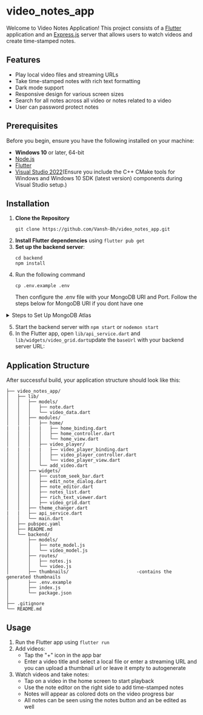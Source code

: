 # video_notes_app

Welcome to Video Notes Application! This project consists of a [Flutter](https://flutter.dev/) application and an [Express.js](https://expressjs.com/) server that allows users to watch videos and create time-stamped notes.

## Features
- Play local video files and streaming URLs
- Take time-stamped notes with rich text formatting
- Dark mode support
- Responsive design for various screen sizes
- Search for all notes across all video or notes related to a video
- User can password protect notes

## Prerequisites
Before you begin, ensure you have the following installed on your machine:
- **Windows 10** or later, 64-bit
- [Node.js](https://nodejs.org/en/download/package-manager) 
- [Flutter](https://docs.flutter.dev/get-started/install)
- [Visual Studio 2022](https://visualstudio.microsoft.com/vs/)(Ensure you include the C++ CMake tools for Windows and Windows 10 SDK (latest version) components during Visual Studio setup.)

## Installation

1. **Clone the Repository**
   ```
   git clone https://github.com/Vansh-Bh/video_notes_app.git
   ```
2. **Install Flutter dependencies** using `flutter pub get`
3. **Set up the backend server**:
   ```
   cd backend
   npm install
   ```
4. Run the following command
   ```
   cp .env.example .env
   ```
   Then configure the .env file with your MongoDB URI and Port.
   Follow the steps below for MongoDB URI if you dont have one

<details>
  <summary>Steps to Set Up MongoDB Atlas</summary>
   You can create a free tier MongoDB deployment on MongoDB Atlas to store and manage your data.

  - **Create a MongoDB Atlas Account**<br>
    Go to [MongoDB Atlas](https://www.mongodb.com/products/platform/atlas-database) and create a free account.
    
  - **Create a Cluster**<br>
    After creating your account, follow the instructions to create a new cluster. This will be your MongoDB database in the cloud.
    
  - **Get Your Connection String**<br>
    Once your cluster is created, click on "Connect", select "Connect your application", and copy the connection string.

</details>

5. Start the backend server with `npm start` or `nodemon start`
6. In the Flutter app, open `lib/api_service.dart` and `lib/widgets/video_grid.dart`update the `baseUrl` with your backend server URL:

## Application Structure

After successful build, your application structure should look like this:

```
├── video_notes_app/
│   ├── lib/
│   │   ├── models/
│   │   │   ├── note.dart
│   │   │   └── video_data.dart
│   │   ├── modules/
│   │   │   ├── home/
|   |   |   |   ├── home_binding.dart
│   │   │   │   ├── home_controller.dart
│   │   │   │   └── home_view.dart
│   │   │   ├── video_player/
|   |   |   |   ├── video_player_binding.dart
│   │   │   │   ├── video_player_controller.dart
│   │   │   │   └── video_player_view.dart
│   │   │   └── add_video.dart
│   │   ├── widgets/
│   │   │   ├── custom_seek_bar.dart
│   │   │   ├── edit_note_dialog.dart
│   │   │   ├── note_editor.dart
│   │   │   ├── notes_list.dart
│   │   │   ├── rich_text_viewer.dart
│   │   │   ├── video_grid.dart
│   │   ├── theme_changer.dart
|   |   ├── api_service.dart
│   │   └── main.dart
│   ├── pubspec.yaml
│   ├── README.md
│   └── backend/
│       ├── models/
│       │   ├── note_model.js
│       │   └── video_model.js
│       ├── routes/
│       │   ├── notes.js
│       │   └── video.js
│       ├── thumbnails/                         -contains the generated thumbnails
│       ├── .env.example
│       ├── index.js
│       └── package.json
│
├── .gitignore
└── README.md
```

## Usage

1. Run the Flutter app using `flutter run`
2. Add videos:
    - Tap the "+" icon in the app bar
    - Enter a video title and select a local file or enter a streaming URL and you can upload a thumbnail url or leave it empty to autogenerate
3. Watch videos and take notes:
    - Tap on a video in the home screen to start playback
    - Use the note editor on the right side to add time-stamped notes
    - Notes will appear as colored dots on the video progress bar
    - All notes can be seen using the notes button and an be edited as well
